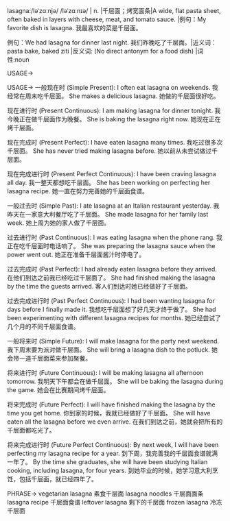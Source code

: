 lasagna:/ləˈzɑːnjə/ /ləˈzɑːnɪə/ | n. |千层面；烤宽面条|A wide, flat pasta sheet, often baked in layers with cheese, meat, and tomato sauce. |例句：My favorite dish is lasagna. 我最喜欢的菜是千层面。

例句：We had lasagna for dinner last night. 我们昨晚吃了千层面。|近义词：pasta bake, baked ziti |反义词: (No direct antonym for a food dish) |词性:noun


USAGE->

USAGE->
一般现在时 (Simple Present):
I often eat lasagna on weekends. 我经常在周末吃千层面。
She makes a delicious lasagna. 她做的千层面很好吃。

现在进行时 (Present Continuous):
I am making lasagna for dinner tonight. 我今晚正在做千层面作为晚餐。
She is baking the lasagna right now. 她现在正在烤千层面。

现在完成时 (Present Perfect):
I have eaten lasagna many times. 我吃过很多次千层面。
She has never tried making lasagna before. 她以前从未尝试做过千层面。

现在完成进行时 (Present Perfect Continuous):
I have been craving lasagna all day. 我一整天都想吃千层面。
She has been working on perfecting her lasagna recipe. 她一直在努力完善她的千层面食谱。

一般过去时 (Simple Past):
I ate lasagna at an Italian restaurant yesterday. 我昨天在一家意大利餐厅吃了千层面。
She made lasagna for her family last week. 她上周为她的家人做了千层面。

过去进行时 (Past Continuous):
I was eating lasagna when the phone rang. 我正在吃千层面时电话响了。
She was preparing the lasagna sauce when the power went out. 她正在准备千层面酱汁时停电了。

过去完成时 (Past Perfect):
I had already eaten lasagna before they arrived. 在他们到达之前我已经吃过千层面了。
She had finished making the lasagna by the time the guests arrived.  客人们到达时她已经做好了千层面。

过去完成进行时 (Past Perfect Continuous):
I had been wanting lasagna for days before I finally made it. 我想吃千层面想了好几天才终于做了。
She had been experimenting with different lasagna recipes for months. 她已经尝试了几个月的不同千层面食谱。

一般将来时 (Simple Future):
I will make lasagna for the party next weekend. 我下周末要为派对做千层面。
She will bring a lasagna dish to the potluck. 她会带一道千层面菜来参加聚餐。

将来进行时 (Future Continuous):
I will be making lasagna all afternoon tomorrow. 我明天下午都会在做千层面。
She will be baking the lasagna during the game. 她会在比赛期间烤千层面。

将来完成时 (Future Perfect):
I will have finished making the lasagna by the time you get home. 你到家的时候，我就已经做好了千层面。
She will have eaten all the lasagna before we even arrive. 在我们到达之前，她就会把所有的千层面都吃光了。

将来完成进行时 (Future Perfect Continuous):
By next week, I will have been perfecting my lasagna recipe for a year. 到下周，我完善我的千层面食谱就满一年了。
By the time she graduates, she will have been studying Italian cooking, including lasagna, for four years. 到她毕业的时候，她学习意大利烹饪，包括千层面，就已经四年了。



PHRASE->
vegetarian lasagna 素食千层面
lasagna noodles 千层面面条
lasagna recipe 千层面食谱
leftover lasagna 剩下的千层面
frozen lasagna 冷冻千层面
